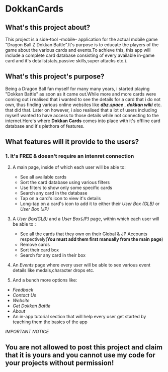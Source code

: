 # DokkanCards

## What's this project about?

This project is a side-tool -mobile- application for the actual mobile game "Dragon Ball Z Dokkan Battle".It's purpose is to educate the players of the game about the various cards and events.To achieve this, this app will include a complete card database consisting of every available in-game card and it's details(stats,passive skills,super attacks etc.).

## What's this project's purpose?

Being a Dragon Ball fan myself for many many years, i started playing "Dokkan Battle" as soon as it came out.While more and more cards were coming out i realised that i wanted to see the details for a card that i do not own, thus finding various online websites like ***dbz.space*** , ***dokkan wiki*** etc. that did that. Later on however, i also realised that a lot of users including myself wanted to have access to those details while not connecting to the internet.Here's where **Dokkan Cards** comes into place with it's offline card database and it's plethora of features.


## What features will it provide to the users?

### 1. It's FREE & doesn't require an intenret connection

2. A main page, inside of which each user will be able to:
   * See all available cards 
   - Sort the card database using various filters
   - Use filters to show only some specific cards
   - Search any card in the database
   - Tap on a card's icon to view it's details
   - Long-tap on a card's icon to add it to either their *User Box (GLB)* or *User Box (JP)*
   
3. A *User Box(GLB)* and a *User Box(JP)* page, within which each user will be able to :

   - See all the cards that they own on their Global & JP Accounts respectively(**You must add them first manually from the main page**)
   - Remove cards
   - Sort their card box
   - Search for any card in their box
   
4. An *Events* page where every user will be able to see various event details like medals,character drops etc.

5. And a bunch more options like:

  - *Feedback*
  - *Contact Us*
  - *Website*
  - *Get Dokkan Battle*
  - *About*
  - An in-app tutorial section that will help every user get started by teaching them the basics of the app
  
  *IMPORTANT NOTICE*
  
  ## You are not allowed to post this project and claim that it is yours and you cannot use my code for your projects without permission!  
